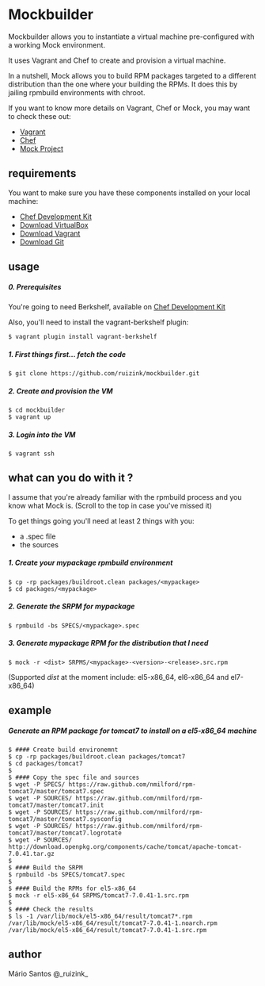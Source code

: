 # Mockbuilder

Mockbuilder allows you to instantiate a virtual machine pre-configured with a working Mock environment.

It uses Vagrant and Chef to create and provision a virtual machine.

In a nutshell, Mock allows you to build RPM packages targeted to a different distribution than the one where your building the RPMs. It does this by jailing rpmbuild environments with chroot.

If you want to know more details on Vagrant, Chef or Mock, you may want to check these out:

- [Vagrant](https://docs.vagrantup.com/v2/getting-started/index.html)
- [Chef](http://www.getchef.com/chef/)
- [Mock Project](http://fedoraproject.org/wiki/Projects/Mock)

## requirements

You want to make sure you have these components installed on your local machine:

- [Chef Development Kit](https://downloads.getchef.com/chef-dk)
- [Download VirtualBox](https://www.virtualbox.org/wiki/Downloads)
- [Download Vagrant](https://www.vagrantup.com/downloads.html)
- [Download Git](http://git-scm.com/downloads)

## usage

##### 0. Prerequisites

You're going to need Berkshelf, available on [Chef Development Kit](https://downloads.getchef.com/chef-dk)

Also, you'll need to install the vagrant-berkshelf plugin:
```
$ vagrant plugin install vagrant-berkshelf
```
##### 1. First things first... fetch the code

```
$ git clone https://github.com/ruizink/mockbuilder.git
```

##### 2. Create and provision the VM

```
$ cd mockbuilder
$ vagrant up
```

##### 3. Login into the VM

```
$ vagrant ssh
```

## what can you do with it ?

I assume that you're already familiar with the rpmbuild process and you know what Mock is. (Scroll to the top in case you've missed it)

To get things going you'll need at least 2 things with you:

- a .spec file
- the sources

##### 1. Create your _mypackage_ rpmbuild environment

```
$ cp -rp packages/buildroot.clean packages/<mypackage>
$ cd packages/<mypackage>
```

##### 2. Generate the SRPM for _mypackage_

```
$ rpmbuild -bs SPECS/<mypackage>.spec
```

##### 3. Generate _mypackage_ RPM for the distribution that I need

```
$ mock -r <dist> SRPMS/<mypackage>-<version>-<release>.src.rpm
```

(Supported _dist_ at the moment include: el5-x86_64, el6-x86_64 and el7-x86_64)

## example

##### Generate an RPM package for tomcat7 to install on a el5-x86_64 machine

```
$ #### Create build environemnt
$ cp -rp packages/buildroot.clean packages/tomcat7
$ cd packages/tomcat7
$
$ #### Copy the spec file and sources
$ wget -P SPECS/ https://raw.github.com/nmilford/rpm-tomcat7/master/tomcat7.spec
$ wget -P SOURCES/ https://raw.github.com/nmilford/rpm-tomcat7/master/tomcat7.init
$ wget -P SOURCES/ https://raw.github.com/nmilford/rpm-tomcat7/master/tomcat7.sysconfig
$ wget -P SOURCES/ https://raw.github.com/nmilford/rpm-tomcat7/master/tomcat7.logrotate
$ wget -P SOURCES/ http://download.openpkg.org/components/cache/tomcat/apache-tomcat-7.0.41.tar.gz
$
$ #### Build the SRPM
$ rpmbuild -bs SPECS/tomcat7.spec
$
$ #### Build the RPMs for el5-x86_64
$ mock -r el5-x86_64 SRPMS/tomcat7-7.0.41-1.src.rpm
$
$ #### Check the results
$ ls -1 /var/lib/mock/el5-x86_64/result/tomcat7*.rpm
/var/lib/mock/el5-x86_64/result/tomcat7-7.0.41-1.noarch.rpm
/var/lib/mock/el5-x86_64/result/tomcat7-7.0.41-1.src.rpm

```

## author

Mário Santos
@\_ruizink\_
